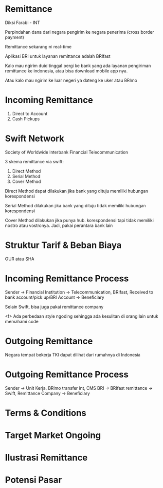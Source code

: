 # Remittance
Diksi Farabi - INT

Perpindahan dana dari negara pengirim ke negara penerima (cross border payment)

Remittance sekarang ni real-time

Aplikasi BRI untuk layanan remittance adalah BRIfast

Kalo mau ngirim duid tinggal pergi ke bank yang ada layanan pengiriman remittance ke indonesia, atau bisa download mobile app nya.

Atau kalo mau ngirim ke luar negeri ya dateng ke uker atau BRImo

# Incoming Remittance
1. Direct to Account
2. Cash Pickups

# Swift Network
Society of Worldwide Interbank Financial Telecommunication

3 skema remittance via swift:
1. Direct Method
2. Serial Method
3. Cover Method

Direct Method dapat dilakukan jika bank yang dituju memiliki hubungan korespondensi

Serial Method dilakukan jika bank yang dituju tidak memiliki hubungan korespondensi

Cover Method dilakukan jika punya hub. korespondensi tapi tidak memiliki nostro atau vostronya. Jadi, pakai perantara bank lain

# Struktur Tarif & Beban Biaya
OUR atau SHA

# Incoming Remittance Process
Sender -> Financial Institution -> Telecommunication, BRIfast, Received to bank account/pick up/BRI Account -> Beneficiary

Selain Swift, bisa juga pakai remittance company

<!> Ada perbedaan style ngoding sehingga ada kesulitan di orang lain untuk memahami code

# Outgoing Remittance
Negara tempat bekerja TKI dapat dilihat dari rumahnya di Indonesia

# Outgoing Remittance Process
Sender -> Unit Kerja, BRImo transfer int, CMS BRI -> BRIfast remittance -> Swift, Remittance Company -> Beneficiary

# Terms & Conditions

# Target Market Ongoing

# Ilustrasi Remittance

# Potensi Pasar
